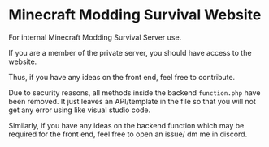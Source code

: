 # Minecraft Modding Survival Website

For internal Minecraft Modding Survival Server use.

If you are a member of the private server, you should have access to the website.

Thus, if you have any ideas on the front end, feel free to contribute.

Due to security reasons, all methods inside the backend `function.php` have been removed. It just leaves an API/template in the file so that you will not get any error using like visual studio code.

Similarly, if you have any ideas on the backend function which may be required for the front end, feel free to open an issue/ dm me in discord.
